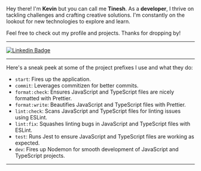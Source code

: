 Hey there! I'm **Kevin** but you can call me **Tinesh**. As a **developer**, I thrive on tackling challenges and crafting creative solutions. I'm constantly on the lookout for new technologies to explore and learn.

Feel free to check out my profile and projects. Thanks for dropping by!

---

[![Linkedin Badge](https://img.shields.io/badge/-LinkedIn-0075b5?style=flat-square&logo=Linkedin&logoColor=white&link=https://www.linkedin.com/in/kevin-oliveira-manhas-a701a4173/)](https://www.linkedin.com/in/kevin-oliveira-manhas-a701a4173/)

---

Here's a sneak peek at some of the project prefixes I use and what they do:

- `start`: Fires up the application.
- `commit`: Leverages commitizen for better commits.
- `format:check`: Ensures JavaScript and TypeScript files are nicely formatted with Prettier.
- `format:write`: Beautifies JavaScript and TypeScript files with Prettier.
- `lint:check`: Scans JavaScript and TypeScript files for linting issues using ESLint.
- `lint:fix`: Squashes linting bugs in JavaScript and TypeScript files with ESLint.
- `test`: Runs Jest to ensure JavaScript and TypeScript files are working as expected.
- `dev`: Fires up Nodemon for smooth development of JavaScript and TypeScript projects.

--- 
